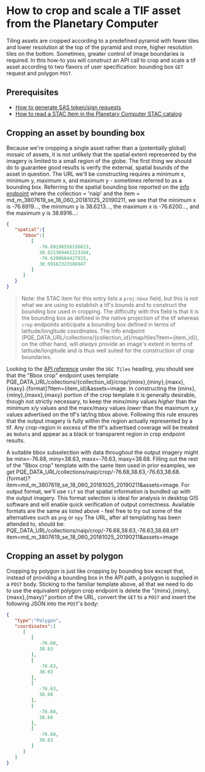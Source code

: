 # How to crop and scale a TIF asset from the Planetary Computer

Tiling assets are cropped according to a predefined pyramid with fewer tiles and
lower resolution at the top of the pyramid and more, higher resolution tiles on
the bottom. Sometimes, greater control of image boundaries is required. In this
how-to you will construct an API call to crop and scale a tif asset according to
two flavors of user specification: bounding box `GET` request and polygon
`POST`.


## Prerequisites

- [How to generate SAS token/sign
  requests](./02-how-to-generate-sas-token-sign-requests.md)
- [How to read a STAC Item in the Planetary Computer STAC
  catalog](./01-how-to-read-a-stac-item.md)

## Cropping an asset by bounding box

Because we're cropping a single asset rather than a (potentially global) mosaic
of assets, it is not unlikely that the spatial extent represented by the imagery
is limited to a small region of the globe. The first thing we should do to
guarantee good results is verify the external, spatial bounds of the asset in
question. The URL we'll be constructing requires a minimum x, minimum y, maximum
x, and maximum y - sometimes referred to as a bounding box. Referring to the
spatial bounding box reported on the [info
endpoint](PQE_METADATA_URL/collections/naip?item=md_m_3807619_se_18_060_20181025_20190211)
where the collection = 'naip' and the item =
md_m_3807619_se_18_060_20181025_20190211, we see that the minimum x is
-76.6919..., the minimum y is 38.6213..., the maximum x is -76.6200..., and the
maximum y is 38.6916...:

```json
{
   "spatial":{
      "bbox":[
         [
            -76.69198556156623,
            38.621369461223104,
            -76.6200684427915,
            38.69162323586947
         ]
      ]
   }
}
```

> Note: the STAC item for this entry lists a `proj:bbox` field, but this is
> *not* what we are using to establish a tif's bounds and to construct the
> bounding box used in cropping. The difficulty with this field is that it is
> the bounding box as defined in the native projection of the tif whereas `crop`
> endpoints anticipate a bounding box defined in terms of latitude/longitude
> coordinates. The info endpoint
> (PQE_DATA_URL/collections/{collection_id}/map/tiles?item={item_id}), on the
> other hand, will *always* provide an image's extent in terms of
> latitude/longitude and is thus well suited for the construction of crop
> boundaries.

Looking to the [API reference](DQE_API_REFERENCE_URL) under the `OGC Tiles`
heading, you should see that the "Bbox crop" endpoint uses template
PQE_DATA_URL/collections/{collection_id}/crop/{minx},{miny},{maxx},{maxy}.{format}?item={item_id}&assets=image.
In constructing the {minx},{miny},{maxx},{maxy} portion of the crop template it
is generally desirable, though not strictly necessary, to keep the minx/miny
values *higher* than the minimum x/y values and the maxx/maxy values *lower*
than the maximum x,y values advertised on the tif's lat/lng bbox above.
Following this rule ensures that the output imagery is fully within the region
actually represented by a tif. Any crop-region in excess of the tif's advertised
coverage will be treated as `NoData` and appear as a black or transparent region
in crop endpoint results.

A suitable bbox subselection with data throughout the output imagery might be
minx=-76.68, miny=38.63, maxx=-76.63, maxy=38.68. Filling out the rest of the
"Bbox crop" template with the same item used in prior examples, we get
PQE_DATA_URL/collections/naip/crop/-76.68,38.63,-76.63,38.68.{format}?item=md_m_3807619_se_18_060_20181025_20190211&assets=image.
For output format, we'll use `tif` so that spatial information is bundled up
with the output imagery. This format selection is ideal for analysis in desktop
GIS software and will enable quick verification of output correctness. Available
formats are the same as listed above - feel free to try out some of the
alternatives such as `png` or `npy` The URL, after all templating has been
attended to, should be:
PQE_DATA_URL/collections/naip/crop/-76.68,38.63,-76.63,38.68.tif?item=md_m_3807619_se_18_060_20181025_20190211&assets=image


## Cropping an asset by polygon

Cropping by polygon is just like cropping by bounding box except that, instead
of providing a bounding box in the API path, a polygon is supplied in a `POST`
body. Sticking to the familiar template above, all that we need to do to use the
equivalent polygon crop endpoint is delete the "{minx},{miny},{maxx},{maxy}"
portion of the URL, convert the `GET` to a `POST` and insert the following JSON
into the `POST`'s body:

```json
{
   "type":"Polygon",
   "coordinates":[
      [
         [
            -76.68,
            38.63
         ],
         [
            -76.63,
            38.63
         ],
         [
            -76.63,
            38.68
         ],
         [
            -76.68,
            38.68
         ],
         [
            -76.68,
            38.63
         ]
      ]
   ]
}
```
